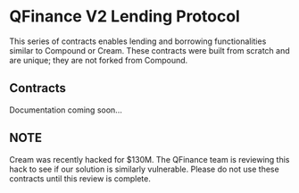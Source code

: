 # QFinance V2 Lending Protocol

This series of contracts enables lending and borrowing functionalities similar to Compound or Cream. These contracts were built from scratch
and are unique; they are not forked from Compound.

## Contracts

Documentation coming soon...

## NOTE

Cream was recently hacked for $130M. The QFinance team is reviewing this hack to see if our solution is similarly vulnerable. Please do not use these contracts until this review is complete.